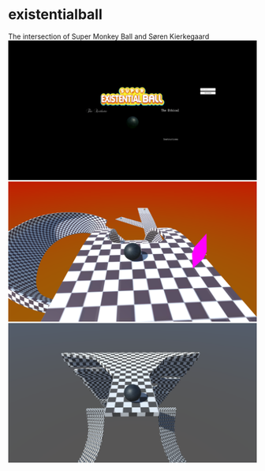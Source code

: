 # existentialball
The intersection of Super Monkey Ball and Søren Kierkegaard
![menu](https://github.com/vgaparadise/existentialball/blob/master/screenshots/1.png)
![aestetic](https://github.com/vgaparadise/existentialball/blob/master/screenshots/2.png)
![ethical](screenshots/3.png)


